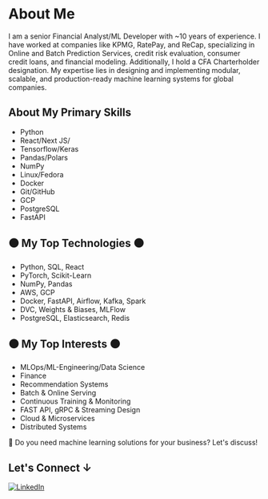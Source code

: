 # About Me

I am a senior Financial Analyst/ML Developer with ~10 years of experience. I have worked at companies like KPMG, RatePay, and ReCap, specializing in Online and Batch Prediction Services, credit risk evaluation, consumer credit loans, and financial modeling. Additionally, I hold a CFA Charterholder designation. My expertise lies in designing and implementing modular, scalable, and production-ready machine learning systems for global companies.
## About My Primary Skills

- Python
- React/Next JS/
- Tensorflow/Keras
- Pandas/Polars
- NumPy
- Linux/Fedora
- Docker
- Git/GitHub
- GCP
- PostgreSQL
- FastAPI

## ⚫️ My Top Technologies ⚫️
- Python, SQL, React
- PyTorch, Scikit-Learn
- NumPy, Pandas
- AWS, GCP
- Docker, FastAPI, Airflow, Kafka, Spark
- DVC, Weights & Biases, MLFlow
- PostgreSQL, Elasticsearch, Redis

## ⚫️ My Top Interests ⚫️
- MLOps/ML-Engineering/Data Science
- Finance
- Recommendation Systems
- Batch & Online Serving
- Continuous Training & Monitoring
- FAST API, gRPC & Streaming Design
- Cloud & Microservices
- Distributed Systems

💬 Do you need machine learning solutions for your business? Let's discuss!

## Let's Connect ↓

[![LinkedIn](https://img.shields.io/badge/LinkedIn-0A66C2?style=for-the-badge&logo=linkedin&logoColor=white)](https://www.linkedin.com)
